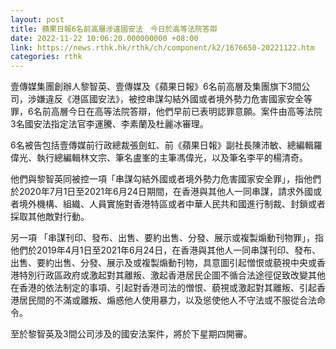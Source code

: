 ```yaml
---
layout: post
title: 蘋果日報6名前高層涉違國安法　今日於高等法院答辯
date: 2022-11-22 10:06:20.000000000 +08:00
link: https://news.rthk.hk/rthk/ch/component/k2/1676650-20221122.htm
categories: rthk
---
```


壹傳媒集團創辦人黎智英、壹傳媒及《蘋果日報》6名前高層及集團旗下3間公司，涉嫌違反《港區國安法》，被控串謀勾結外國或者境外勢力危害國家安全等罪，6名前高層今日在高等法院答辯，他們早前已表明認罪意願。案件由高等法院3名國安法指定法官李運騰、李素蘭及杜麗冰審理。

6名被告包括壹傳媒前行政總裁張劍虹、前《蘋果日報》副社長陳沛敏、總編輯羅偉光、執行總編輯林文宗、筆名盧峯的主筆馮偉光，以及筆名李平的楊清奇。

他們與黎智英同被控一項「串謀勾結外國或者境外勢力危害國家安全罪」，指他們於2020年7月1日至2021年6月24日期間，在香港與其他人一同串謀，請求外國或者境外機構、組織、人員實施對香港特區或者中華人民共和國進行制裁、封鎖或者採取其他敵對行動。

另一項 「串謀刊印、發布、出售、要約出售、分發、展示或複製煽動刊物罪」，指他們於2019年4月1日至2021年6月24日，在香港與其他人一同串謀刊印、發布、出售、要約出售、分發、展示及或複製煽動刊物，具意圖引起憎恨或藐視中央或香港特別行政區政府或激起對其離叛、激起香港居民企圖不循合法途徑促致改變其他在香港的依法制定的事項、引起對香港司法的憎恨、藐視或激起對其離叛、引起香港居民間的不滿或離叛、煽惑他人使用暴力，以及慫使他人不守法或不服從合法命令。

至於黎智英及3間公司涉及的國安法案件，將於下星期四開審。
